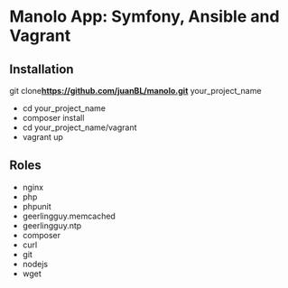 Manolo App: Symfony, Ansible and Vagrant
========================

Installation
--------------
git clone**https://github.com/juanBL/manolo.git** your_project_name

- cd your_project_name
- composer install
- cd your_project_name/vagrant
- vagrant up


Roles
--------------
- nginx
- php
- phpunit
- geerlingguy.memcached
- geerlingguy.ntp
- composer
- curl
- git
- nodejs
- wget

